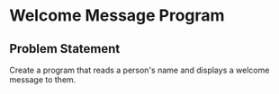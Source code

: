 # Welcome Message Program

## Problem Statement

Create a program that reads a person's name and displays a welcome message to them.

